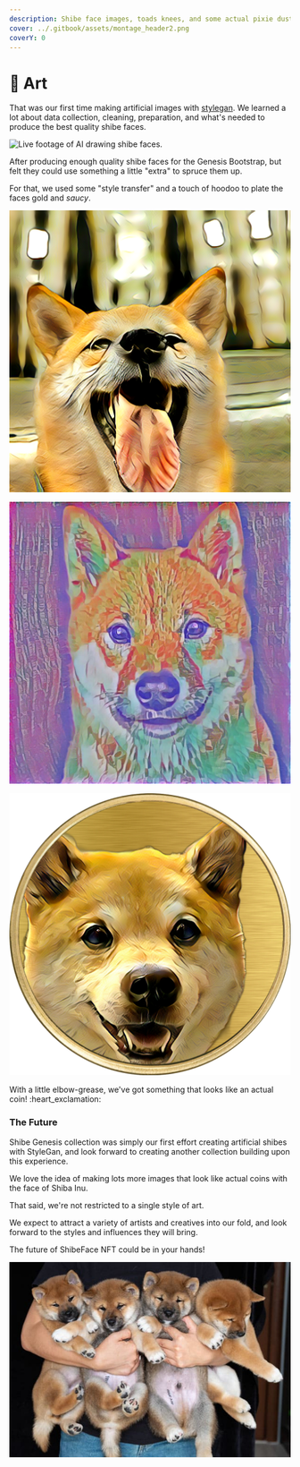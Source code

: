 ```yaml
---
description: Shibe face images, toads knees, and some actual pixie dust
cover: ../.gitbook/assets/montage_header2.png
coverY: 0
---
```


# 🎨 Art

That was our first time making artificial images with [stylegan](https://nvlabs.github.io/stylegan3/). We learned a lot about data collection, cleaning, preparation, and what's needed to produce the best quality shibe faces.

![Live footage of AI drawing shibe faces.](../.gitbook/assets/13.33.gif)

After producing enough quality shibe faces for the Genesis Bootstrap, but felt they could use something a little "extra" to spruce them up.

For that, we used some "style transfer" and a touch of hoodoo to plate the faces gold and _saucy_. &#x20;

![Gold Plated](<../.gitbook/assets/image (9).png>)

![Saucy](<../.gitbook/assets/image (14).png>)

&#x20;

![](<../.gitbook/assets/image (6).png>)

With a little elbow-grease, we've got something that looks like an actual coin! :heart\_exclamation:



### The Future

Shibe Genesis collection was simply our first effort creating artificial shibes with StyleGan, and look forward to creating another collection building upon this experience.

We love the idea of making lots more images that look like actual coins with the face of Shiba Inu.&#x20;

That said, we're not restricted to a single style of art.

We expect to attract a variety of artists and creatives into our fold, and look forward to the styles and influences they will bring.

The future of ShibeFace NFT could be in your hands!

![Non Fungible Puppies](<../.gitbook/assets/image (2).png>)

